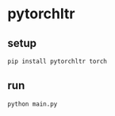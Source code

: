 # pytorchltr

## setup

```shell
pip install pytorchltr torch
```

## run

```shell
python main.py
```
